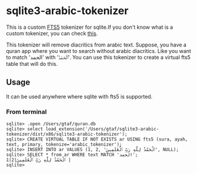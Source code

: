 # sqlite3-arabic-tokenizer

This is a custom [FTS5](https://www.sqlite.org/fts5.html) tokenizer for sqlite.If you don't know what is a custom
tokenizer, you can check [this](https://www.sqlite.org/fts5.html#custom_tokenizers).

This tokenizer will remove diacritics from arabic text. Suppose, you have a quran app where you want to search without
arabic diacritics. Like you want to match 'الحمد' with 'ٱلْحَمْدُ'. You can use this tokenizer to create a virtual fts5
table that will do this.

## Usage

It can be used anywhere where sqlite with fts5 is supported.

### From terminal

```
sqlite> .open /Users/gtaf/quran.db
sqlite> select load_extension('/Users/gtaf/sqlite3-arabic-tokenizer/dist/x86/sqlite3-arabic-tokenizer');
sqlite> CREATE VIRTUAL TABLE IF NOT EXISTS ar USING fts5 (sura, ayah, text, primary, tokenize='arabic_tokenizer');
sqlite> INSERT INTO ar VALUES (1, 2, 'ٱلْحَمْدُ لِلَّهِ رَبِّ ٱلْعَٰلَمِينَ', NULL);
sqlite> SELECT * from ar WHERE text MATCH 'الحمد';
1|2|ٱلْحَمْدُ لِلَّهِ رَبِّ ٱلْعَٰلَمِينَ |
sqlite>
```